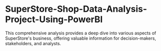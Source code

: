 # SuperStore-Shop-Data-Analysis-Project-Using-PowerBI
This comprehensive analysis provides a deep dive into various aspects of SuperStore's business, offering valuable information for decision-makers, stakeholders, and analysts.
